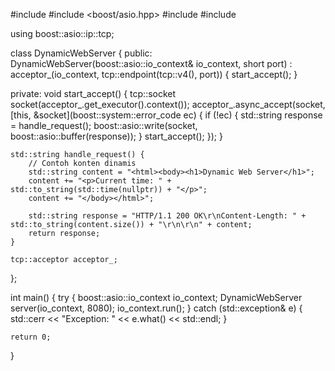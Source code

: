 #include <iostream>
#include <boost/asio.hpp>
#include <string>
#include <thread>

using boost::asio::ip::tcp;

class DynamicWebServer {
public:
    DynamicWebServer(boost::asio::io_context& io_context, short port)
        : acceptor_(io_context, tcp::endpoint(tcp::v4(), port)) {
        start_accept();
    }

private:
    void start_accept() {
        tcp::socket socket(acceptor_.get_executor().context());
        acceptor_.async_accept(socket,
            [this, &socket](boost::system::error_code ec) {
                if (!ec) {
                    std::string response = handle_request();
                    boost::asio::write(socket, boost::asio::buffer(response));
                }
                start_accept();
            });
    }

    std::string handle_request() {
        // Contoh konten dinamis
        std::string content = "<html><body><h1>Dynamic Web Server</h1>";
        content += "<p>Current time: " + std::to_string(std::time(nullptr)) + "</p>";
        content += "</body></html>";

        std::string response = "HTTP/1.1 200 OK\r\nContent-Length: " + std::to_string(content.size()) + "\r\n\r\n" + content;
        return response;
    }

    tcp::acceptor acceptor_;
};

int main() {
    try {
        boost::asio::io_context io_context;
        DynamicWebServer server(io_context, 8080);
        io_context.run();
    }
    catch (std::exception& e) {
        std::cerr << "Exception: " << e.what() << std::endl;
    }

    return 0;
}
